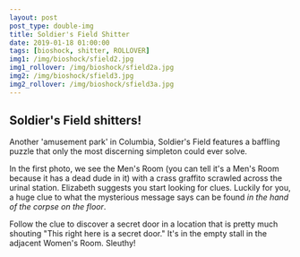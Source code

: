 ```yaml
---
layout: post
post_type: double-img
title: Soldier's Field Shitter
date: 2019-01-18 01:00:00
tags: [bioshock, shitter, ROLLOVER]
img1: /img/bioshock/sfield2.jpg
img1_rollover: /img/bioshock/sfield2a.jpg
img2: /img/bioshock/sfield3.jpg
img2_rollover: /img/bioshock/sfield3a.jpg
---
```

## Soldier's Field shitters!

Another 'amusement park' in Columbia, Soldier's Field features a baffling puzzle that only the most discerning simpleton could ever solve.

In the first photo, we see the Men's Room (you can tell it's a Men's Room because it has a dead dude in it) with a crass graffito scrawled across the urinal station. Elizabeth suggests you start looking for clues. Luckily for you, a huge clue to what the mysterious message says can be found *in the hand of the corpse on the floor*.

Follow the clue to discover a secret door in a location that is pretty much shouting "This right here is a secret door." It's in the empty stall in the adjacent Women's Room. Sleuthy!
